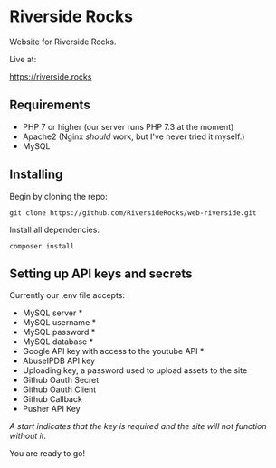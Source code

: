 # Riverside Rocks
Website for Riverside Rocks.

Live at:

https://riverside.rocks

## Requirements

- PHP 7 or higher (our server runs PHP 7.3 at the moment)
- Apache2 (Nginx *should* work, but I've never tried it myself.)
- MySQL

## Installing

Begin by cloning the repo:

`git clone https://github.com/RiversideRocks/web-riverside.git`

Install all dependencies:

`composer install`

## Setting up API keys and secrets

Currently our .env file accepts:

- MySQL server *
- MySQL username *
- MySQL password *
- MySQL database *
- Google API key with access to the youtube API *
- AbuseIPDB API key
- Uploading key, a password used to upload assets to the site
- Github Oauth Secret
- Github Oauth Client
- Github Callback
- Pusher API Key

*A start indicates that the key is required and the site will not function without it.*

You are ready to go!

